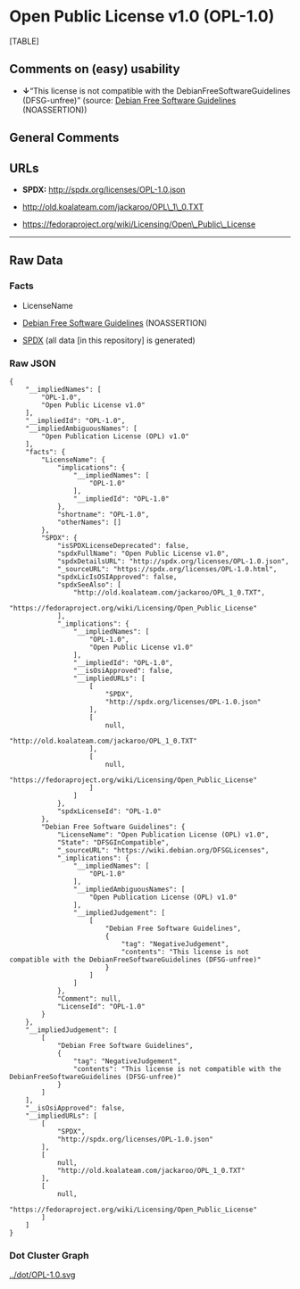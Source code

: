 Open Public License v1.0 (OPL-1.0)
==================================

[TABLE]

Comments on (easy) usability
----------------------------

-   **↓**“This license is not compatible with the
    DebianFreeSoftwareGuidelines (DFSG-unfree)” (source: [Debian Free
    Software
    Guidelines](https://wiki.debian.org/DFSGLicenses "Debian Free Software Guidelines")
    (NOASSERTION))

General Comments
----------------

URLs
----

-   **SPDX:** http://spdx.org/licenses/OPL-1.0.json

-   http://old.koalateam.com/jackaroo/OPL\_1\_0.TXT

-   https://fedoraproject.org/wiki/Licensing/Open\_Public\_License

------------------------------------------------------------------------

Raw Data
--------

### Facts

-   LicenseName

-   [Debian Free Software
    Guidelines](https://wiki.debian.org/DFSGLicenses "Debian Free Software Guidelines")
    (NOASSERTION)

-   [SPDX](https://spdx.org/licenses/OPL-1.0.html "SPDX") (all data \[in
    this repository\] is generated)

### Raw JSON

    {
        "__impliedNames": [
            "OPL-1.0",
            "Open Public License v1.0"
        ],
        "__impliedId": "OPL-1.0",
        "__impliedAmbiguousNames": [
            "Open Publication License (OPL) v1.0"
        ],
        "facts": {
            "LicenseName": {
                "implications": {
                    "__impliedNames": [
                        "OPL-1.0"
                    ],
                    "__impliedId": "OPL-1.0"
                },
                "shortname": "OPL-1.0",
                "otherNames": []
            },
            "SPDX": {
                "isSPDXLicenseDeprecated": false,
                "spdxFullName": "Open Public License v1.0",
                "spdxDetailsURL": "http://spdx.org/licenses/OPL-1.0.json",
                "_sourceURL": "https://spdx.org/licenses/OPL-1.0.html",
                "spdxLicIsOSIApproved": false,
                "spdxSeeAlso": [
                    "http://old.koalateam.com/jackaroo/OPL_1_0.TXT",
                    "https://fedoraproject.org/wiki/Licensing/Open_Public_License"
                ],
                "_implications": {
                    "__impliedNames": [
                        "OPL-1.0",
                        "Open Public License v1.0"
                    ],
                    "__impliedId": "OPL-1.0",
                    "__isOsiApproved": false,
                    "__impliedURLs": [
                        [
                            "SPDX",
                            "http://spdx.org/licenses/OPL-1.0.json"
                        ],
                        [
                            null,
                            "http://old.koalateam.com/jackaroo/OPL_1_0.TXT"
                        ],
                        [
                            null,
                            "https://fedoraproject.org/wiki/Licensing/Open_Public_License"
                        ]
                    ]
                },
                "spdxLicenseId": "OPL-1.0"
            },
            "Debian Free Software Guidelines": {
                "LicenseName": "Open Publication License (OPL) v1.0",
                "State": "DFSGInCompatible",
                "_sourceURL": "https://wiki.debian.org/DFSGLicenses",
                "_implications": {
                    "__impliedNames": [
                        "OPL-1.0"
                    ],
                    "__impliedAmbiguousNames": [
                        "Open Publication License (OPL) v1.0"
                    ],
                    "__impliedJudgement": [
                        [
                            "Debian Free Software Guidelines",
                            {
                                "tag": "NegativeJudgement",
                                "contents": "This license is not compatible with the DebianFreeSoftwareGuidelines (DFSG-unfree)"
                            }
                        ]
                    ]
                },
                "Comment": null,
                "LicenseId": "OPL-1.0"
            }
        },
        "__impliedJudgement": [
            [
                "Debian Free Software Guidelines",
                {
                    "tag": "NegativeJudgement",
                    "contents": "This license is not compatible with the DebianFreeSoftwareGuidelines (DFSG-unfree)"
                }
            ]
        ],
        "__isOsiApproved": false,
        "__impliedURLs": [
            [
                "SPDX",
                "http://spdx.org/licenses/OPL-1.0.json"
            ],
            [
                null,
                "http://old.koalateam.com/jackaroo/OPL_1_0.TXT"
            ],
            [
                null,
                "https://fedoraproject.org/wiki/Licensing/Open_Public_License"
            ]
        ]
    }

### Dot Cluster Graph

[../dot/OPL-1.0.svg](../dot/OPL-1.0.svg "../dot/OPL-1.0.svg")
